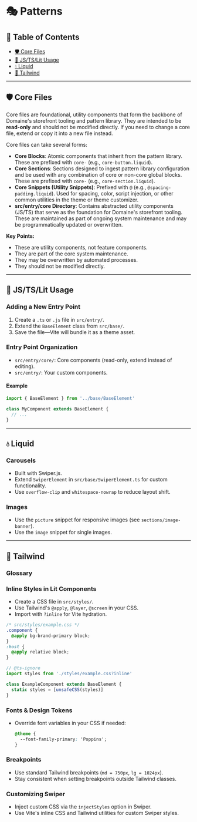 <!--
⚠️ NOTE: This file is programmatically generated and will be updated automatically. Do not modify this file directly. Project-specific documentation should live elsewhere.
-->

# 🎭 Patterns

## 📑 Table of Contents

- [🛡️ Core Files](#core-files)
- [🧩 JS/TS/Lit Usage](#js-tslit-usage)
- [💧 Liquid](#liquid)
- [🎨 Tailwind](#tailwind)

---

## 🛡️ Core Files

Core files are foundational, utility components that form the backbone of Domaine's storefront tooling and pattern library. They are intended to be **read-only** and should not be modified directly. If you need to change a core file, extend or copy it into a new file instead.

Core files can take several forms:

- **Core Blocks**: Atomic components that inherit from the pattern library. These are prefixed with `core-` (e.g., `core-button.liquid`).
- **Core Sections**: Sections designed to ingest pattern library configuration and be used with any combination of core or non-core global blocks. These are prefixed with `core-` (e.g., `core-section.liquid`).
- **Core Snippets (Utility Snippets)**: Prefixed with `@` (e.g., `@spacing-padding.liquid`). Used for spacing, color, script injection, or other common utilities in the theme or theme customizer.
- **src/entry/core Directory**: Contains abstracted utility components (JS/TS) that serve as the foundation for Domaine's storefront tooling. These are maintained as part of ongoing system maintenance and may be programmatically updated or overwritten.

**Key Points:**

- These are utility components, not feature components.
- They are part of the core system maintenance.
- They may be overwritten by automated processes.
- They should not be modified directly.

---

## 🧩 JS/TS/Lit Usage

### Adding a New Entry Point

1. Create a `.ts` or `.js` file in `src/entry/`.
2. Extend the `BaseElement` class from `src/base/`.
3. Save the file—Vite will bundle it as a theme asset.

### Entry Point Organization

- `src/entry/core/`: Core components (read-only, extend instead of editing).
- `src/entry/`: Your custom components.

#### Example

```ts
import { BaseElement } from '../base/BaseElement'

class MyComponent extends BaseElement {
  // ...
}
```

---

## 💧 Liquid

### Carousels

- Built with Swiper.js.
- Extend `SwiperElement` in `src/base/SwiperElement.ts` for custom functionality.
- Use `overflow-clip` and `whitespace-nowrap` to reduce layout shift.

### Images

- Use the `picture` snippet for responsive images (see `sections/image-banner`).
- Use the `image` snippet for single images.

---

## 🎨 Tailwind

### Glossary

### Inline Styles in Lit Components

- Create a CSS file in `src/styles/`.
- Use Tailwind's `@apply`, `@layer`, `@screen` in your CSS.
- Import with `?inline` for Vite hydration.

```css
/* src/styles/example.css */
.component {
  @apply bg-brand-primary block;
}
:host {
  @apply relative block;
}
```

```ts
// @ts-ignore
import styles from './styles/example.css?inline'

class ExampleComponent extends BaseElement {
  static styles = [unsafeCSS(styles)]
}
```

### Fonts & Design Tokens

- Override font variables in your CSS if needed:
  ```css
  @theme {
    --font-family-primary: 'Poppins';
  }
  ```

### Breakpoints

- Use standard Tailwind breakpoints (`md = 750px`, `lg = 1024px`).
- Stay consistent when setting breakpoints outside Tailwind classes.

### Customizing Swiper

- Inject custom CSS via the `injectStyles` option in Swiper.
- Use Vite's inline CSS and Tailwind utilities for custom Swiper styles.
